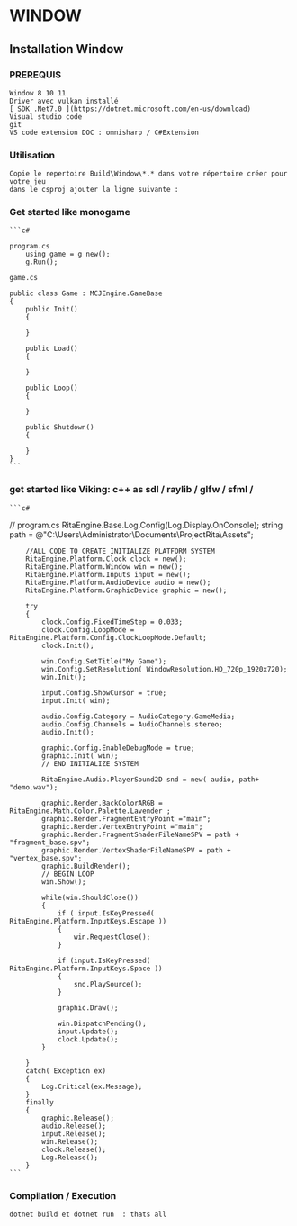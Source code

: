 # WINDOW

## Installation Window

### PREREQUIS

    Window 8 10 11
    Driver avec vulkan installé
    [ SDK .Net7.0 ](https://dotnet.microsoft.com/en-us/download)
    Visual studio code
    git
    VS code extension DOC : omnisharp / C#Extension

### Utilisation

    Copie le repertoire Build\Window\*.* dans votre répertoire créer pour votre jeu
    dans le csproj ajouter la ligne suivante : 

### Get started  like monogame

    ```c#

    program.cs
        using game = g new();
        g.Run();

    game.cs
    
    public class Game : MCJEngine.GameBase
    {
        public Init()
        {

        }

        public Load()
        {

        }

        public Loop()
        {

        }

        public Shutdown()
        {

        }
    }
    ```

### get started like Viking:  c++ as sdl / raylib / glfw / sfml /

    ```c#
// program.cs
    RitaEngine.Base.Log.Config(Log.Display.OnConsole);
        string path = @"C:\Users\Administrator\Documents\ProjectRita\Assets\";

        //ALL CODE TO CREATE INITIALIZE PLATFORM SYSTEM
        RitaEngine.Platform.Clock clock = new();
        RitaEngine.Platform.Window win = new();
        RitaEngine.Platform.Inputs input = new();
        RitaEngine.Platform.AudioDevice audio = new();
        RitaEngine.Platform.GraphicDevice graphic = new();

        try
        {
            clock.Config.FixedTimeStep = 0.033;
            clock.Config.LoopMode = RitaEngine.Platform.Config.ClockLoopMode.Default;
            clock.Init();

            win.Config.SetTitle("My Game");
            win.Config.SetResolution( WindowResolution.HD_720p_1920x720);
            win.Init();

            input.Config.ShowCursor = true;
            input.Init( win);

            audio.Config.Category = AudioCategory.GameMedia;
            audio.Config.Channels = AudioChannels.stereo;
            audio.Init();

            graphic.Config.EnableDebugMode = true;
            graphic.Init( win);
            // END INITIALIZE SYSTEM

            RitaEngine.Audio.PlayerSound2D snd = new( audio, path+  "demo.wav");

            graphic.Render.BackColorARGB = RitaEngine.Math.Color.Palette.Lavender ;
            graphic.Render.FragmentEntryPoint ="main";
            graphic.Render.VertexEntryPoint ="main";
            graphic.Render.FragmentShaderFileNameSPV = path + "fragment_base.spv";
            graphic.Render.VertexShaderFileNameSPV = path + "vertex_base.spv";
            graphic.BuildRender();
            // BEGIN LOOP
            win.Show();

            while(win.ShouldClose())
            {
                if ( input.IsKeyPressed( RitaEngine.Platform.InputKeys.Escape ))
                {
                    win.RequestClose();
                }

                if (input.IsKeyPressed( RitaEngine.Platform.InputKeys.Space ))
                {
                    snd.PlaySource();
                }

                graphic.Draw();

                win.DispatchPending();
                input.Update();
                clock.Update();
            }

        }
        catch( Exception ex)
        {
            Log.Critical(ex.Message);
        }
        finally
        {
            graphic.Release();
            audio.Release();
            input.Release();
            win.Release();
            clock.Release();
            Log.Release();
        }
    ```

### Compilation / Execution

    dotnet build et dotnet run  : thats all
